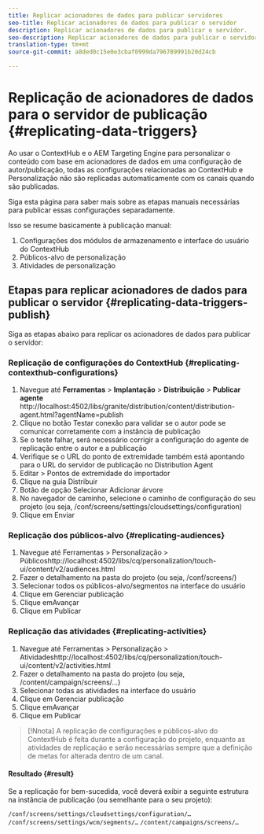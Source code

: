 ```yaml
---
title: Replicar acionadores de dados para publicar servidores
seo-title: Replicar acionadores de dados para publicar o servidor
description: Replicar acionadores de dados para publicar o servidor.
seo-description: Replicar acionadores de dados para publicar o servidor.
translation-type: tm+mt
source-git-commit: a8ded0c15e0e3cbaf0999da796789991b20d24cb

---
```



# Replicação de acionadores de dados para o servidor de publicação {#replicating-data-triggers}

Ao usar o ContextHub e o AEM Targeting Engine para personalizar o conteúdo com base em acionadores de dados em uma configuração de autor/publicação, todas as configurações relacionadas ao ContextHub e Personalização não são replicadas automaticamente com os canais quando são publicadas.

Siga esta página para saber mais sobre as etapas manuais necessárias para publicar essas configurações separadamente.

Isso se resume basicamente à publicação manual:

1. Configurações dos módulos de armazenamento e interface do usuário do ContextHub
1. Públicos-alvo de personalização
1. Atividades de personalização

## Etapas para replicar acionadores de dados para publicar o servidor {#replicating-data-triggers-publish}

Siga as etapas abaixo para replicar os acionadores de dados para publicar o servidor:

### Replicação de configurações do ContextHub {#replicating-contexthub-configurations}

1. Navegue até **Ferramentas** > **Implantação** > **Distribuição** > **Publicar agente** http://localhost:4502/libs/granite/distribution/content/distribution-agent.html?agentName=publish
1. Clique no botão Testar conexão para validar se o autor pode se comunicar corretamente com a instância de publicação
1. Se o teste falhar, será necessário corrigir a configuração do agente de replicação entre o autor e a publicação
1. Verifique se o URL do ponto de extremidade também está apontando para o URL do servidor de publicação no Distribution Agent
1. Editar > Pontos de extremidade do importador
1. Clique na guia Distribuir
1. Botão de opção Selecionar Adicionar árvore
1. No navegador de caminho, selecione o caminho de configuração do seu projeto (ou seja, /conf/screens/settings/cloudsettings/configuration)
1. Clique em Enviar

### Replicação dos públicos-alvo {#replicating-audiences}

1. Navegue até Ferramentas > Personalização > Públicoshttp://localhost:4502/libs/cq/personalization/touch-ui/content/v2/audiences.html
1. Fazer o detalhamento na pasta do projeto (ou seja, /conf/screens/)
1. Selecionar todos os públicos-alvo/segmentos na interface do usuário
1. Clique em Gerenciar publicação
1. Clique emAvançar
1. Clique em Publicar

### Replicação das atividades {#replicating-activities}

1. Navegue até Ferramentas > Personalização > Atividadeshttp://localhost:4502/libs/cq/personalization/touch-ui/content/v2/activities.html
1. Fazer o detalhamento na pasta do projeto (ou seja, /content/campaign/screens/...)
1. Selecionar todas as atividades na interface do usuário
1. Clique em Gerenciar publicação
1. Clique emAvançar
1. Clique em Publicar

> [!Nnota]
>A replicação de configurações e públicos-alvo do ContextHub é feita durante a configuração do projeto, enquanto as atividades de replicação e serão necessárias sempre que a definição de metas for alterada dentro de um canal.

#### Resultado {#result}

Se a replicação for bem-sucedida, você deverá exibir a seguinte estrutura na instância de publicação (ou semelhante para o seu projeto):

`/conf/screens/settings/cloudsettings/configuration/…`
`/conf/screens/settings/wcm/segments/…`
`/content/campaigns/screens/…`